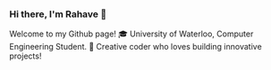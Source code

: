 ### Hi there, I'm Rahave 👋
Welcome to my Github page! 
🎓 University of Waterloo, Computer Engineering Student.
🎨 Creative coder who loves building innovative projects!

